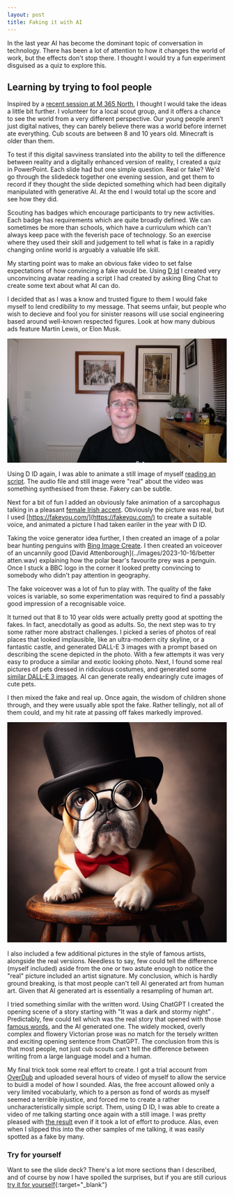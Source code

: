 ```yaml
---
layout: post
title: Faking it with AI
---
```


In the last year AI has become the dominant topic of conversation in technology. There has been a lot of attention to how it changes the world of work, but the effects don't stop there. I thought I would try a fun experiment disguised as a quiz to explore this.

## Learning by trying to fool people ##

Inspired by a [recent session at M 365 North](https://www.meetup.com/m365-north/events/295594168), I thought I would take the ideas a little bit further. I volunteer for a local scout group, and it offers a chance to see the world from a very different perspective. Our young people aren't just digital natives, they can barely believe there was a world before 
internet ate everything. Cub scouts are between 8 and 10 years old. Minecraft is older than them.

To test if this digital savviness translated into the ability to tell the difference between reality and a digitally enhanced version of reality, I created a quiz in PowerPoint. Each slide had but one simple question. Real or fake? We'd go through the slidedeck together one evening session, and get them to record if they thought the slide depicted something which had been digitally manipulated with generative AI. At the end I would total up the score and see how they did. 

Scouting has badges which encourage participants to try new activities. Each badge has requirements which are quite broadly defined. We can sometimes be more than schools, which have a curriculum which can't always keep pace with the feverish pace of technology. So an exercise where they used their skill and judgement to tell what is fake in a rapidly changing online world is arguably a valuable life skill.

My starting point was to make an obvious fake video to set false expectations of how convincing a fake would be. Using [D Id](https://studio.d-id.com/share?id=aa8cb90452045fd6cf61a4e5127b88c9&utm_source=copy) I created very unconvincing avatar reading a script I had created by asking Bing Chat to create some text about what AI can do.

I decided that as I was a know and trusted figure to them I would fake myself to lend credibility to my message. That seems unfair, but people who wish to decieve and fool you for  sinister reasons will use social engineering based around well-known respected figures. Look at how many dubious ads feature Martin Lewis, or Elon Musk.

![A webcame still](../images/2023-10-16/WIN_20231009_20_40_28_Pro.jpg)

Using D ID again, I was able to animate a still image of myself [reading an script](https://studio.d-id.com/share?id=3a99335c1ec3775e624c200b06690ac9&utm_source=copy). The audio file and still image were "real" about the video was something synthesised from these. Fakery can be subtle.

Next for a bit of fun I added an obviously fake animation of a sarcophagus  talking in a pleasant [female Irish accent](https://studio.d-id.com/share?id=b01d524354954e0b40a33aba6bcc8fc2&utm_source=copy). Obviously the picture was real, but I used [https://fakeyou.com/](https://fakeyou.com/) to create a suitable voice, and animated a picture I had taken eariler in the year with D ID.

Taking the voice generator idea further, I then created an image of a polar bear hunting penguins with [Bing Image Create](https://www.bing.com/images/create/photo-of-polar-bear-in-distance-on-an-ice-flow-loo/65256fb21e9c44ab804ab6111dd57bc0?id=8HoPX5Xy%2fckOLXXQMI7eoA%3d%3d&view=detailv2&idpp=genimg&FORM=GCRIDP&mode=overlay). I then created an voiceover of an uncannily  good [David Attenborough](../images/2023-10-16/better atten.wav) explaining how the polar bear's favourite prey was a penguin. Once I stuck a BBC logo in the corner it looked pretty convincing to somebody who didn't pay attention in geography.

The fake voiceover was a lot of fun to play with. The quality of the fake voices is variable, so some experimentation was required to find a passably good impression of a recognisable voice.

It turned out that 8 to 10 year olds were actually pretty good at spotting the fakes. In fact, anecdotally as good as adults. So, the next step was to try some rather more abstract challenges. I picked a series of photos of real places that looked implausible, like an ultra-modern city skyline, or a fantastic castle, and generated DALL-E 3 images with a prompt based on describing the scene depicted in the photo. With a few attempts it was very easy to produce a similar and exotic looking photo. Next, I found some real pictures of pets dressed in ridiculous costumes, and generated some [similar DALL-E 3 images](https://www.bing.com/images/create/photo-of-bulldog-in-a-top-hat-and-bow-tie/652467f4f6f048c1b91833a39c394316?id=KJ5Jvkf0AshinfoPApvoFw%3d%3d&view=detailv2&idpp=genimg&FORM=GCRIDP&mode=overlay). AI can generate really endearingly cute images of cute pets. 

I then mixed the fake and real up. Once again, the wisdom of children shone through, and they were usually able spot the fake. Rather tellingly, not all of them could, and my hit rate at passing off fakes markedly improved.

![Dog with bowler hats](../images/2023-10-16/doghat.jpg)

I also included a few additional pictures in the style of famous artists, alongside the real versions. Needless to say, few could tell the difference (myself included) aside from the one or two astute enough to notice the "real" picture included an artist signature. My conclusion, which is hardly ground breaking, is that most people can't tell AI generated art from human art. Given that AI generated art is essentially a resampling of human art.

I tried something similar with the written word. Using ChatGPT I created the opening scene of a story starting with "It was a dark and stormy night" . Predictably, few could tell which was the real story that opened with those [famous words](https://en.wikisource.org/wiki/Paul_Clifford/Volume_1/Chapter_1), and the AI generated one. The widely mocked, overly complex and flowery Victorian prose was no match for the tersely written and exciting opening sentence from ChatGPT. The conclusion from this is that most people, not just cub scouts can't tell the difference between writing from a large language model and a human.

My final trick took some real effort to create. I got a trial account from [OverDub](https://www.descript.com/overdub) and uploaded several hours of video of myself to allow the service to buidl a model of how I sounded. Alas, the free account allowed only a very limited vocabularly, which to a person as fond of words as myself seemed a terrible injustice, and forced me to create a rather uncharacteristically simple script. Them, using D ID, I was able to create a video of me talking starting once again with a still image. I was pretty pleased with [the result](https://studio.d-id.com/share?id=c3560934e4805a49289b95955d75c7b4&utm_source=copy) even if it took a lot of effort to produce. Alas, even when I slipped this into the other samples of me talking, it was easily spotted as a fake by many. 


### Try for yourself ###

Want to see the slide deck? There's a lot more sections than I described, and of course by now I have spoiled the surprises, but if you are still curious [try it for yourself](https://1drv.ms/p/s!Apu3HL8F8owuhrcH7bMZlH1CGFtuig?e=fQXLQv){:target="_blank"}








